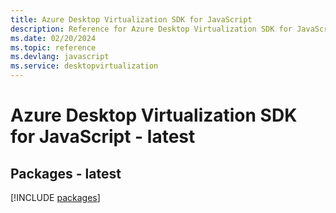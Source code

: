 ```yaml
---
title: Azure Desktop Virtualization SDK for JavaScript
description: Reference for Azure Desktop Virtualization SDK for JavaScript
ms.date: 02/20/2024
ms.topic: reference
ms.devlang: javascript
ms.service: desktopvirtualization
---
```

# Azure Desktop Virtualization SDK for JavaScript - latest
## Packages - latest
[!INCLUDE [packages](desktop-virtualization-index.md)]
